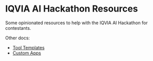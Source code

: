 # IQVIA AI Hackathon Resources

Some opinionated resources to help with the IQVIA AI Hackathon for contestants.

Other docs:
* [Tool Templates](./tool_templates)
* [Custom Apps](./custom_apps)